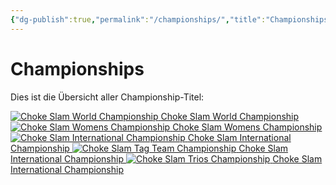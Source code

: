 ```yaml
---
{"dg-publish":true,"permalink":"/championships/","title":"Championships","noteIcon":"","created":"2025-08-24T13:34:53.613+02:00"}
---
```


# **Championships**
Dies ist die Übersicht aller Championship-Titel:

<div class="championship-grid">
  <a href="https://cptspaulding1980.github.io/choke-slam-wrestling/championships/choke-slam-world-championship" class="champ-card">
    <img src="/choke-slam-wrestling/img/user/z_Images/Choke Slam World Championship.png" alt="Choke Slam World Championship">
    <span>Choke Slam World Championship</span>
  </a>
  <a href="https://cptspaulding1980.github.io/choke-slam-wrestling/championships/choke-slam-womens-championship" class="champ-card">
    <img src="/choke-slam-wrestling/img/user/z_Images/Choke Slam Womens Championship.png" alt="Choke Slam Womens Championship">
    <span>Choke Slam Womens Championship</span>
  </a>
  <a href="https://cptspaulding1980.github.io/choke-slam-wrestling/championships/choke-slam-international-championship" class="champ-card">
    <img src="/choke-slam-wrestling/img/user/z_Images/Choke Slam International Championship.png" alt="Choke Slam International Championship">
    <span>Choke Slam International Championship</span>
  </a>
  <a href="https://cptspaulding1980.github.io/choke-slam-wrestling/championships/choke-slam-tag-team-championship" class="champ-card">
    <img src="/choke-slam-wrestling/img/user/z_Images/Choke Slam Tag Team Championship.png" alt="Choke Slam Tag Team Championship">
    <span>Choke Slam International Championship</span>
  </a>
  <a href="https://cptspaulding1980.github.io/choke-slam-wrestling/championships/choke-slam-trios-championship" class="champ-card">
    <img src="/choke-slam-wrestling/img/user/z_Images/Choke Slam Trios Championship.png" alt="Choke Slam Trios Championship">
    <span>Choke Slam International Championship</span>
  </a>
</div>

